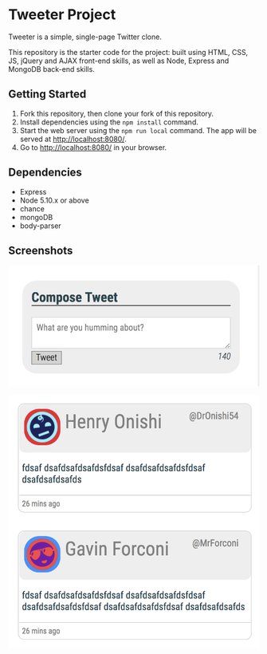 # Tweeter Project

Tweeter is a simple, single-page Twitter clone.

This repository is the starter code for the project: built using HTML, CSS, JS, jQuery and AJAX front-end skills, as well as Node, Express and MongoDB back-end skills.

## Getting Started

1. Fork this repository, then clone your fork of this repository.
2. Install dependencies using the `npm install` command.
3. Start the web server using the `npm run local` command. The app will be served at <http://localhost:8080/>.
4. Go to <http://localhost:8080/> in your browser.

## Dependencies

- Express
- Node 5.10.x or above
- chance
- mongoDB
- body-parser

## Screenshots
!['Screenshot of tweet compose box'](https://github.com/maggiezhu/tweeter/blob/master/compose_tweet.png)

!['Screenshot of example tweets'](https://github.com/maggiezhu/tweeter/blob/master/Tweet_Example.png)